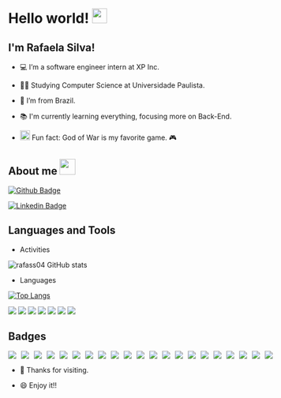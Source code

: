 # Hello world! <img src=https://github.com/TheDudeThatCode/TheDudeThatCode/blob/master/Assets/Earth.gif width="30">

## I'm Rafaela Silva!

 - :computer: I’m a software engineer intern at XP Inc.

- 👩‍🎓 Studying Computer Science at Universidade Paulista.

- :house_with_garden: I’m from Brazil.

- :books: I'm currently learning everything, focusing more on Back-End.

- <img alt="GIF" src="https://github.com/TheDudeThatCode/TheDudeThatCode/blob/master/Assets/coin.gif" width="20vw" /> Fun fact: God of War is my favorite game. 🎮

## About me <img src="https://github.com/TheDudeThatCode/TheDudeThatCode/blob/master/Assets/Handshake.gif" height="32px">

[![Github Badge](https://img.shields.io/badge/-Github-000?style=flat-square&logo=Github&logoColor=white&link=https://github.com/rafass04)](https://github.com/rafass04)

[![Linkedin Badge](https://img.shields.io/badge/LinkedIn-0077B5?style=for-the-badge&logo=linkedin&logoColor=white&link=https://www.linkedin.com/in/rafaelasilva-/)](https://www.linkedin.com/in/rafaelasilva-/)

## Languages and Tools

- Activities

![rafass04 GitHub stats](https://github-readme-stats.vercel.app/api?username=rafass04&show_icons=true&theme=radical)

- Languages

[![Top Langs](https://github-readme-stats.vercel.app/api/top-langs/?username=rafass04&layout=compact)](https://github.com/rafass04/github-readme-stats)

<img src="https://img.shields.io/badge/C%23-239120?style=for-the-badge&logo=c-sharp&logoColor=white" /> <img src="https://img.shields.io/badge/.NET-512BD4?style=for-the-badge&logo=dotnet&logoColor=white" /> <img src="https://img.shields.io/badge/JavaScript-323330?style=for-the-badge&logo=javascript&logoColor=F7DF1E" /> <img src="https://img.shields.io/badge/Node.js-339933?style=for-the-badge&logo=nodedotjs&logoColor=white" /> <img src="https://img.shields.io/badge/MySQL-00000F?style=for-the-badge&logo=mysql&logoColor=white" /> <img src="https://img.shields.io/badge/rabbitmq-%23FF6600.svg?&style=for-the-badge&logo=rabbitmq&logoColor=white" /> <img src="https://img.shields.io/badge/Postman-FF6C37?style=for-the-badge&logo=Postman&logoColor=white" /> 

## Badges
<div style="display: flex; gap: 10px;">
 <a href="https://www.credly.com/earner/earned/badge/e16e74f0-1999-4c27-a03a-8ce6a42462d6" target="_blank"><img src="https://images.credly.com/size/110x110/images/08216781-93cb-4ba1-8110-8eb3401fa8ce/Docker_Essentials_-_ISDN.png" /></a>
 <a href="https://www.credly.com/earner/earned/badge/bcf7d79b-17c9-4027-b1b1-7f89b7c15efb" target="_blank"><img src="https://images.credly.com/size/110x110/images/c0fb61c5-3b28-4536-8723-c6b7f486302c/Cloud_Kubernetes_Service.png" /></a>
<a href="https://www.credly.com/earner/earned/share/c4f2d2e1-e310-4048-8cd4-0421ac331836" target="_blank"><img src="https://images.credly.com/size/110x110/images/b5243e36-b05f-426b-994a-87a535f1c217/Build_your_own_chatbot_-_CC_v3.png" /></a>
<a href="https://www.credly.com/earner/earned/badge/7a7fdfb7-dbaf-4c74-aef9-cbcc5655317f" target="_blank"><img src="https://images.credly.com/size/110x110/images/59b78dac-c708-46c6-986b-a918efeb1606/IBM_Garage_Method_for_Cloud_-_Advocate.png" /></a>
<a href="https://www.credly.com/earner/earned/badge/52c3eabd-2076-483c-bba8-e8de80343c20" target="_blank"><img src="https://images.credly.com/size/110x110/images/a972f054-be07-4845-85c7-95c8d11852f5/IBM-Agile-Explorer.png" /></a>
<a href="https://www.credly.com/earner/earned/badge/3d287821-f1f6-4b0c-bb0e-d0f046137eb3" target="_blank"><img src="https://images.credly.com/size/110x110/images/376369e8-1901-44fa-af45-ce4422818f0c/Itsio_and_IBM_Cloud_Container_Service.png" /></a>
<a href="https://www.credly.com/earner/earned/badge/0a5d3f44-a0b6-4342-a757-039d9b75eb8c" target="_blank"><img src="https://images.credly.com/size/110x110/images/16d5a420-770b-4699-97ec-46708e3680c5/Big_Data_Found_Level_1_-_CC_-_2019.png" /></a>
 <a href="https://www.credly.com/earner/earned/badge/97e20810-632c-4928-a2d5-6d2b4f59e724" target="_blank"><img src="https://images.credly.com/size/110x110/images/b4e6cd62-b23f-4166-88a4-37f7f636efc4/Big_Data_Found_Level_2_-_CC_v2.png" /></a>
<a href="https://www.credly.com/earner/earned/badge/25e33c32-9c5b-49a6-89d1-06c546ee70bd" target="_blank"><img src="https://images.credly.com/size/110x110/images/4e5341a0-031a-477d-a3c6-7a641e79dc2c/Hadoop_Data_Found_Level_1_-_CC_-_2019.png" /></a>
 <a href="https://www.credly.com/earner/earned/badge/38e38095-386e-4010-b934-200487023555" target="_blank"><img src="https://images.credly.com/size/110x110/images/9fd5ad20-ba42-4213-848b-2a99b2778a11/Spark_Level_1_ver_2_-_CC_-_2019.png" /></a>
 <a href="https://www.credly.com/earner/earned/badge/0151e00e-8d6f-496d-ab92-753c4b9d599b" target="_blank"><img src="https://images.credly.com/size/110x110/images/f2f9716d-7be0-47ef-b4ad-c8d3b481b9d7/Data_Sci_Business_Level_1_-_CC_-_2019.png" /></a>
 <a href="https://www.credly.com/earner/earned/badge/0525d628-7703-4cf1-8ed8-0f40824a65bb" target="_blank"><img src="https://images.credly.com/size/110x110/images/5ca7b236-6105-4154-ba22-c8ae12ec1d8c/Data_Sci_Found_Level_1_-_CC_-_2019.png" /></a>
 <a href="https://www.credly.com/earner/earned/badge/0c384be1-0abd-4807-8ad2-402a6bbf6348" target="_blank"><img src="https://images.credly.com/size/110x110/images/d7321425-c989-4bf9-846a-cd2a647d213b/Data_Sci_Foundations_Level_2_-_CC_-_2019.png" /></a>
 <a href="https://www.credly.com/earner/earned/badge/98057342-0e39-496d-bcf5-e7ef6d3468ce" target="_blank"><img src="https://images.credly.com/size/110x110/images/ad001ad4-458d-44bc-90d0-9295c7b87655/Watson_Studio_Essentials_-_v2.png" /></a>
  <a href="https://www.credly.com/earner/earned/badge/f948c385-320c-4c91-81f9-4cd7efdef3bd" target="_blank"><img src="https://images.credly.com/size/110x110/images/49211314-919e-4207-885a-7d2ff76ddb07/Statistics_101_-_CC.png" /></a>
<a href="https://www.credly.com/earner/earned/badge/aa669abe-05b2-4ef4-88d3-22bde689703e" target="_blank"><img src="https://images.credly.com/size/110x110/images/6135f203-21b0-41f1-bd19-681faf473235/Watson_Assistant_-Methodology.png" /></a>
 <a href="https://www.credly.com/earner/earned/badge/1362672d-6cb4-4332-9bae-ba9b87a6c21b" target="_blank"><img src="https://images.credly.com/size/110x110/images/993f0916-3c26-4d06-89ff-76c29e986d68/Watson_Assistant_-_Foundations.png" /></a>
 <a href="https://www.credly.com/earner/earned/badge/2a1d27fe-0ff0-468e-9429-e69a6c7cd473" target="_blank"><img src="https://images.credly.com/size/110x110/images/3f9d77d0-ea72-4883-a34f-e5f0e4184994/Watson_Academy_-_Speech_to_Text_2019.png" /></a>
 <a href="https://www.credly.com/earner/earned/badge/080ede39-40bb-47f0-b5a2-20b91e84919c" target="_blank"><img src="https://images.credly.com/size/110x110/images/fa1d5a32-416f-4370-be07-3a836072dedb/Watson_Visual_Recognition_-_2018.png" /></a>
  <a href="https://www.credly.com/earner/earned/badge/74414499-9478-4d05-b6a9-2c5ba38bb630" target="_blank"><img src="https://images.credly.com/size/110x110/images/9783ee52-7ec0-460a-b9ff-51555eb92596/Watson_Knowledge_Studio.png" /></a>
 <a href="https://www.credly.com/earner/earned/badge/3ef0c9f9-120d-4872-83c7-26dffdad979c" target="_blank"><img src="https://images.credly.com/size/110x110/images/18cfda79-63fc-4a6d-a96c-2ffc9887cd3c/IBM-Quantum-Conversations.png" /></a>
</div>

- 💙 Thanks for visiting.

- 😄 Enjoy it!!


<!--
**rafass04/rafass04** is a ✨ _special_ ✨ repository because its `README.md` (this file) appears on your GitHub profile.

Here are some ideas to get you started:

- 🔭 I’m currently working on ...
- 🌱 studying Computer Science at Universidade Paulista ...
- 👯 I’m looking to collaborate on ...
- 🤔 I’m looking for help with ...
- 💬 Ask me about ...
- 📫 How to reach me: ...
- 😄 Pronouns: ...
- ⚡ Fun fact: ...
-->
